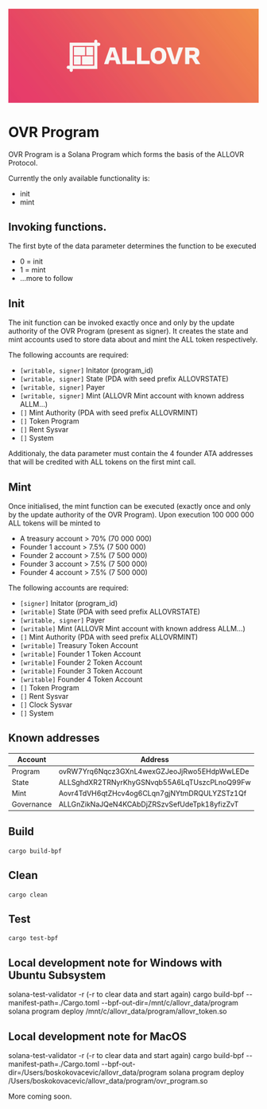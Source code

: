 <p align="center">
    <img src="https://raw.githubusercontent.com/ALLOVRStudios/ovr-program/main/img/banner.jpg" margin="auto" />
</p>

# OVR Program

OVR Program is a Solana Program which forms the basis of the ALLOVR Protocol.

Currently the only available functionality is:

- init
- mint

## Invoking functions.

The first byte of the data parameter determines the function to be executed

- 0 = init
- 1 = mint
- ...more to follow

## Init

The init function can be invoked exactly once and only by the update authority of the OVR Program (present as signer). It creates the state and mint accounts used to store data about and mint the ALL token respectively.

The following accounts are required:

- `[writable, signer]` Initator (program_id)
- `[writable, signer]` State (PDA with seed prefix ALLOVRSTATE)
- `[writable, signer]` Payer
- `[writable, signer]` Mint (ALLOVR Mint account with known address ALLM...)
- `[]` Mint Authority (PDA with seed prefix ALLOVRMINT)
- `[]` Token Program
- `[]` Rent Sysvar
- `[]` System

Additionaly, the data parameter must contain the 4 founder ATA addresses that will be credited with ALL tokens on the first mint call.

## Mint

Once initialised, the mint function can be executed (exactly once and only by the update authority of the OVR Program). Upon execution 100 000 000 ALL tokens will be minted to

- A treasury account > 70% (70 000 000)
- Founder 1 account > 7.5% (7 500 000)
- Founder 2 account > 7.5% (7 500 000)
- Founder 3 account > 7.5% (7 500 000)
- Founder 4 account > 7.5% (7 500 000)

The following accounts are required:

- `[signer]` Initator (program_id)
- `[writable]` State (PDA with seed prefix ALLOVRSTATE)
- `[writable, signer]` Payer
- `[writable]` Mint (ALLOVR Mint account with known address ALLM...)
- `[]` Mint Authority (PDA with seed prefix ALLOVRMINT)
- `[writable]` Treasury Token Account
- `[writable]` Founder 1 Token Account
- `[writable]` Founder 2 Token Account
- `[writable]` Founder 3 Token Account
- `[writable]` Founder 4 Token Account
- `[]` Token Program
- `[]` Rent Sysvar
- `[]` Clock Sysvar
- `[]` System

## Known addresses

| Account    | Address                                      |
| ---------- | -------------------------------------------- |
| Program    | ovRW7Yrq6Nqcz3GXnL4wexGZJeoJjRwo5EHdpWwLEDe  |
| State      | ALLSghdXR2TRNyrKhyGSNvqb55A6LqTUszcPLnoQ99Fw |
| Mint       | Aovr4TdVH6qtZHcv4og6CLqn7gjNYtmDRQULYZSTz1Qf |
| Governance | ALLGnZikNaJQeN4KCAbDjZRSzvSefUdeTpk18yfizZvT |

## Build

    cargo build-bpf

## Clean

    cargo clean

## Test

    cargo test-bpf

## Local development note for Windows with Ubuntu Subsystem

solana-test-validator -r (-r to clear data and start again)
cargo build-bpf --manifest-path=./Cargo.toml --bpf-out-dir=/mnt/c/allovr_data/program
solana program deploy /mnt/c/allovr_data/program/allovr_token.so

## Local development note for MacOS

solana-test-validator -r (-r to clear data and start again)
cargo build-bpf --manifest-path=./Cargo.toml --bpf-out-dir=/Users/boskokovacevic/allovr_data/program
solana program deploy /Users/boskokovacevic/allovr_data/program/ovr_program.so

More coming soon.
